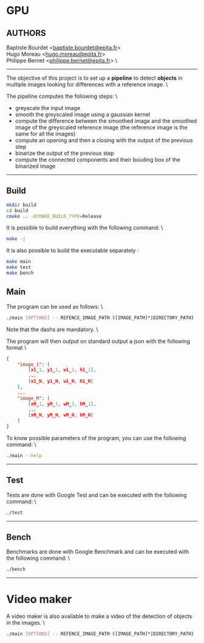 # GPU 

## AUTHORS
Baptiste Bourdet \<baptiste.bourdet@epita.fr\> \
Hugo Moreau \<hugo.moreau@epita.fr\> \
Philippe Bernet \<philippe.bernet@epita.fr\> \

---

The objective of this project is to set up a **pipeline** to detect **objects** in multiple images looking for differences with a reference image. \

The pipeline computes the following steps: \
- greyscale the input image
- smooth the greyscaled image using a gaussian kernel
- compute the difference between the smoothed image and the smoothed image of the greyscaled reference image (the reference image is the same for all the images)
- compute an opening and then a closing with the output of the previous step
- binarize the output of the previous step
- compute the connected components and their bouding box of the binarized image

---

## Build

```bash
mkdir build
cd build
cmake .. -DCMAKE_BUILD_TYPE=Release
```

It is possible to build everything with the following command: \

```bash
make -j
```

It is also possible to build the executable separately :

```bash
make main
make test
make bench
```

## Main

The program can be used as follows: \

```bash
./main [OPTIONS] -- REFENCE_IMAGE_PATH ([IMAGE_PATH]*|DIRECTORY_PATH)
```

Note that the dashs are mandatory. \

The program will then output on standard output a json with the following format \

```json
{
    "image_1": [
        [x1_1, y1_1, w1_1, h1_1],
        ...
        [x1_N, y1_N, w1_N, h1_N]
    ],
    ...
    "image_M": [
        [xM_1, yM_1, wM_1, hM_1],
        ...
        [xM_N, yM_N, wM_N, hM_N]
    ]
}
```

To know possible parameters of the program, you can use the following command: \

```bash
./main --help
```

---

## Test

Tests are done with Google Test and can be executed with the following command: \

```bash
./test
```

---

## Bench

Benchmarks are done with Google Benchmark and can be executed with the following command: \

```bash
./bench
```

---

# Video maker

A video maker is also available to make a video of the detection of objects in the images. \

```bash
./main [OPTIONS] -- REFENCE_IMAGE_PATH ([IMAGE_PATH]*|DIRECTORY_PATH) | python video_maker.py [-o output.avi] [-f FPS]
```